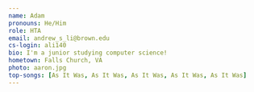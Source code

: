 ```yaml
---
name: Adam
pronouns: He/Him
role: HTA
email: andrew_s_li@brown.edu
cs-login: ali140
bio: I'm a junior studying computer science!
hometown: Falls Church, VA
photo: aaron.jpg
top-songs: [As It Was, As It Was, As It Was, As It Was, As It Was]
---
```

